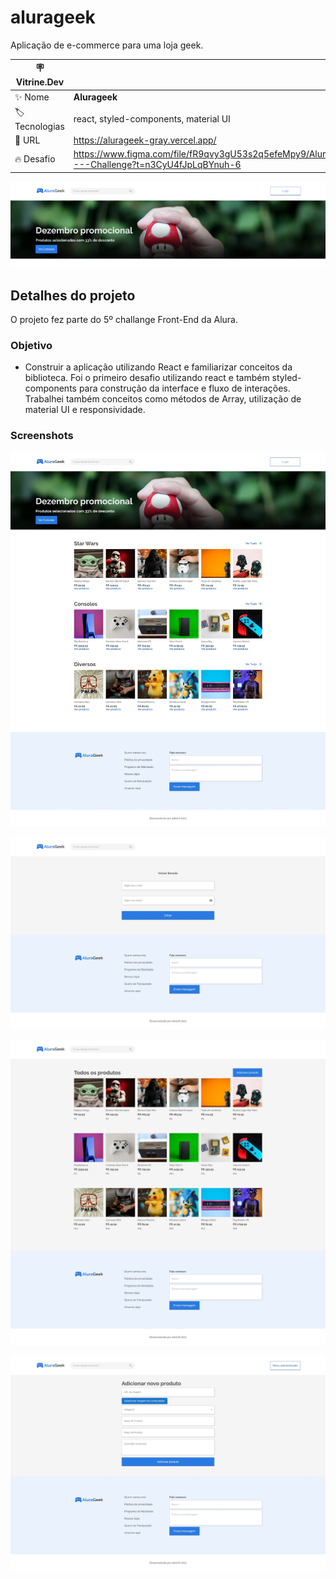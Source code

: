 # alurageek

Aplicação de e-commerce para uma loja geek.

| :placard: Vitrine.Dev |     |
| -------------  | --- |
| :sparkles: Nome        | **Alurageek**
| :label: Tecnologias | react, styled-components, material UI
| :rocket: URL         | https://alurageek-gray.vercel.app/
| :fire: Desafio     | https://www.figma.com/file/fR9qvy3gU53s2q5efeMpy9/AluraGeek---Challenge?t=n3CyU4fJpLqBYnuh-6

![](https://github.com/artenlf/alurageek/blob/main/public/screenshots/vitrinedev-banner.png#vitrinedev)

## Detalhes do projeto

O projeto fez parte do 5º challange Front-End da Alura.

### Objetivo
- Construir a aplicação utilizando React e familiarizar conceitos da biblioteca. Foi o primeiro desafio utilizando react e também styled-components para construção da interface e fluxo de interações. Trabalhei também conceitos como métodos de Array, utilização de material UI e responsividade.

### Screenshots

![](https://github.com/artenlf/alurageek/blob/main/public/screenshots/01.jpeg)

![](https://github.com/artenlf/alurageek/blob/main/public/screenshots/02.jpeg)

![](https://github.com/artenlf/alurageek/blob/main/public/screenshots/03.jpeg)

![](https://github.com/artenlf/alurageek/blob/main/public/screenshots/04.jpeg)
